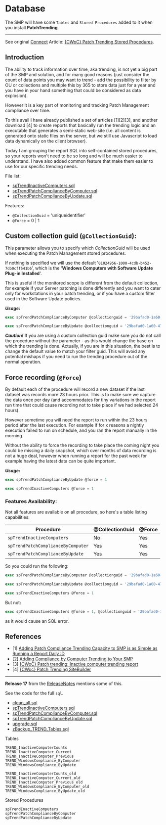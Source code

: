 # Database

The SMP will have some `Tables` and `Stored Procedures` added to it when you install **PatchTrending**.

---

See original [Connect](https://www.symantec.com/connect/) Article: [{CWoC} Patch Trending Stored Procedures](https://www.symantec.com/connect/downloads/cwoc-patch-trending-stored-procedures).

## Introduction

The ability to track information over time, aka trending, is not yet a big part of the SMP and solution, and for many good reasons (just consider the count of data points you may want to trend - add the possibility to filter by OU or collections and multiple this by 365 to store data just for a year and you have in your hand something that could be considered as data explosion).

However it is a key part of monitoring and tracking Patch Management compliance over time.

To this avail I have already published a set of articles [1][2][3], and another download [4] to create reports that basically run the trending logic and an executable that generates a semi-static web-site (i.e. all content is generated onto static files on the server, but we still use Javascript to load data dynamically on the client browser).

Today I am grouping the report SQL into self-contained stored procedures, so your reports won't need to be so long and will be much easier to understand. I have also added common feature that make them easier to use for our specific trending needs.

File list:

- [spTrendInactiveComputers.sql](..\spTrendInactiveComputers.sql)
- [spTrendPatchComplianceByComputer.sql](..\spTrendPatchComplianceByComputer.sql)
- [spTrendPatchComplianceByUpdate.sql](..\spTrendPatchComplianceByUpdate.sql)

Features:

- `@CollectionGuid` = 'uniqueidentifier'
- `@Force` = 0 | 1

## Custom collection guid (`@CollectionGuid`):
This parameter allows you to specify which *CollectionGuid* will be used when executing the Patch Management stored procedures. 

If nothing is specified we will use the default '`01024956-1000-4cdb-b452-7db0cff541b6`', which is the '**Windows Computers with Software Update Plug-in Installed**'.

This is useful if the monitored scope is different from the default collection, for example if your Server patching is done differently and you want to cater only for workstations in your patch trending, or if you have a custom filter used in the Software Update policies.

***Usage:***

```sql
exec spTrendPatchComplianceByComputer @collectionguid = '29bafad0-1a60-4796-b260-4e6f3633afae'
```

```sql
exec spTrendPatchComplianceByUpdate @collectionguid = '29bafad0-1a60-4796-b260-4e6f3633afae'
```

***Caution!*** If you are using a custom collection guid make sure you do not call the procedure without the parameter - as this would change the base on which the trending is done. Actually, if you are in this situation, the best is to change the default value to match your filter guid. This will avoid any potential mishaps if you need to run the trending procedure out of the normal operation.

## Force recording (`@Force`)
By default each of the procedure will record a new dataset if the last dataset was records more 23 hours prior. This is to make sure we capture the data once per day (and accommodates for tiny variations in the report run time that could cause recording not to take place if we had selected 24 hours).

However sometime you will need the report to run within the 23 hours period after the last execution. For example if for x reasons a nightly execution failed to run on schedule, and you ran the report manually in the morning.

Without the ability to force the recording to take place the coming night you could be missing a daily snapshot, which over months of data recording is not a huge deal, however when running a report for the past week for example having the latest data can be quite important.

***Usage:***

```sql
exec spTrendPatchComplianceByUpdate @force = 1
```

```sql
exec spTrendInactiveComputers @force = 1
```

### Features Availability:
Not all features are available on all procedure, so here's a table listing capabilities:


| Procedure         | @CollectionGuid | @Force |
|----------------------------------|-----|-----|
| `spTrendInactiveComputers`         | No  | Yes |
| `spTrendPatchComplianceByComputer` | Yes | Yes |
| `spTrendPatchComplianceByUpdate`   | Yes | Yes |

So you could run the following:

```sql
exec spTrendPatchComplianceByComputer @collectionguid = '29bafad0-1a60-4796-b260-4e6f3633afae', @force = 1
```

```sql
exec spTrendPatchComplianceByUpdate @collectionguid = '29bafad0-1a60-4796-b260-4e6f3633afae', @force = 1
```

```sql
exec spTrendInactiveComputers @force = 1
```

But not:

```sql
exec spTrendInactiveComputers @force = 1, @collectionguid = '29bafad0-1a60-4796-b260-4e6f3633afae'
```

as it would cause an SQL error.

## References
- [1] [Adding Patch Compliance Trending Capacity to SMP is as Simple as Running a Report Daily :D](https://www-secure.symantec.com/connect/articles/adding-patch-compliance-trending-capacity-smp-simple-running-report-daily-d)
- [2] [Adding Compliance by Computer Trending to Your SMP](https://www-secure.symantec.com/connect/articles/adding-compliance-computer-trending-your-smp) 
- [3] [{CWoC} Patch trending: Inactive computer trending report](https://www-secure.symantec.com/connect/articles/cwoc-patch-trending-inactive-computer-trending-report)
- [4] [{CWoc} Patch Trending SiteBuilder](https://www-secure.symantec.com/connect/downloads/cwoc-patch-trending-sitebuilder)

---

**Release 17** from the [ReleaseNotes](RELEASENOTES.md) mentions some of this.

See the code for the full `sql`.

- [clean_all.sql](..\clean_all.sql)
- [spTrendInactiveComputers.sql](..\spTrendInactiveComputers.sql)
- [spTrendPatchComplianceByComputer.sql](..\spTrendPatchComplianceByComputer.sql)
- [spTrendPatchComplianceByUpdate.sql](..\spTrendPatchComplianceByUpdate.sql)
- [upgrade.sql](..\upgrade.sql)
- [zBackup_TREND_Tables.sql](..\zBackup_TREND_Tables.sql)

Tables
```
TREND_InactiveComputerCounts
TREND_InactiveComputer_Current
TREND_InactiveComputer_Previous
TREND_WindowsCompliance_ByComputer
TREND_WindowsCompliance_ByUpdate
```

```
TREND_InactiveComputerCounts_old
TREND_InactiveComputer_Current_old
TREND_InactiveComputer_Previous_old
TREND_WindowsCompliance_ByComputer_old
TREND_WindowsCompliance_ByUpdate_old
```

Stored Procedures
```
spTrendInactiveComputers
spTrendPatchComplianceByComputer
spTrendPatchComplianceByUpdate
```
